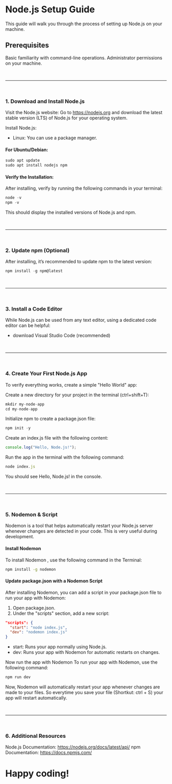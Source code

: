 # Node.js Setup Guide

This guide will walk you through the process of setting up Node.js on your machine.

## Prerequisites
Basic familiarity with command-line operations.
Administrator permissions on your machine.

<br>

---

<br>

### 1. Download and Install Node.js
Visit the Node.js website:
Go to https://nodejs.org and download the latest stable version (LTS) of Node.js for your operating system.

Install Node.js:
- Linux: You can use a package manager.
  
#### For Ubuntu/Debian:
```javascript
sudo apt update
sudo apt install nodejs npm
```

#### Verify the Installation:
After installing, verify by running the following commands in your terminal:

```javascript
node -v
npm -v
```
This should display the installed versions of Node.js and npm.

<br>

---

<br>

### 2. Update npm (Optional)
After installing, it’s recommended to update npm to the latest version:

```javascript
npm install -g npm@latest
```

<br>

---

<br>

### 3. Install a Code Editor 
While Node.js can be used from any text editor, using a dedicated code editor can be helpful:

- download Visual Studio Code (recommended)

<br>

---

<br>

### 4. Create Your First Node.js App
To verify everything works, create a simple "Hello World" app:

Create a new directory for your project in the terminal (ctrl+shift+T):
```javascript
mkdir my-node-app
cd my-node-app
```

Initialize npm to create a package.json file:

```javascript
npm init -y
```

Create an index.js file with the following content:

```javascript
console.log("Hello, Node.js!");
```

Run the app in the terminal with the following command:

```javascript
node index.js
```

You should see Hello, Node.js! in the console.

<br>

---

<br>

### 5. Nodemon & Script

Nodemon is a tool that helps automatically restart your Node.js server whenever changes are detected in your code. This is very useful during development.

#### Install Nodemon

To install Nodemon , use the following command in the Terminal:

```bash
npm install -g nodemon
```

#### Update package.json with a Nodemon Script

After installing Nodemon, you can add a script in your package.json file to run your app with Nodemon:

1. Open package.json.
2. Under the "scripts" section, add a new script:

```json
"scripts": {
  "start": "node index.js",
  "dev": "nodemon index.js"
}
```

- start: Runs your app normally using Node.js.
- dev: Runs your app with Nodemon for automatic restarts on changes.

Now run the app with Nodemon
To run your app with Nodemon, use the following command:

```bash
npm run dev
```

Now, Nodemon will automatically restart your app whenever changes are made to your files. So everytime you save your file (Shortkut: ctrl + S) your app will restart automatically.

<br>

---

<br>

### 6. Additional Resources
Node.js Documentation: https://nodejs.org/docs/latest/api/
npm Documentation: https://docs.npmjs.com/

# Happy coding!
